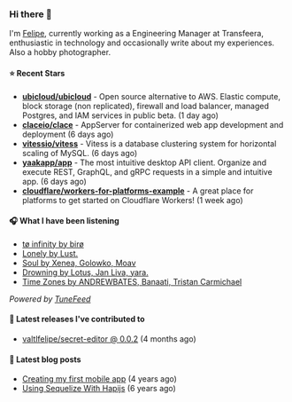 ### Hi there 👋

I'm [Felipe](https://felipevm.com), currently working as a Engineering Manager at Transfeera, enthusiastic in technology and occasionally write about my experiences. Also a hobby photographer.

#### ⭐ Recent Stars
- **[ubicloud/ubicloud](https://github.com/ubicloud/ubicloud)** - Open source alternative to AWS. Elastic compute, block storage (non replicated), firewall and load balancer, managed Postgres, and IAM services in public beta. (1 day ago)
- **[claceio/clace](https://github.com/claceio/clace)** - AppServer for containerized web app development and deployment (6 days ago)
- **[vitessio/vitess](https://github.com/vitessio/vitess)** - Vitess is a database clustering system for horizontal scaling of MySQL. (6 days ago)
- **[yaakapp/app](https://github.com/yaakapp/app)** - The most intuitive desktop API client. Organize and execute REST, GraphQL, and gRPC requests in a simple and intuitive app. (6 days ago)
- **[cloudflare/workers-for-platforms-example](https://github.com/cloudflare/workers-for-platforms-example)** - A great place for platforms to get started on Cloudflare Workers! (1 week ago)

#### 🎧 What I have been listening
- [tø infinity by birø](https://open.spotify.com/track/2ulIVcXhrQJAc2mGjJeYoo)
- [Lonely by Lust.](https://open.spotify.com/track/4lC9JgTv45CzOChlLFWDyS)
- [Soul by Xenea, Golowko, Moav](https://open.spotify.com/track/2jJbQ686CTPrQRPLXev28T)
- [Drowning by Lotus, Jan Liva, yara.](https://open.spotify.com/track/2x9by2uKPhaQDrIaK1aTqX)
- [Time Zones by ANDREWBATES, Banaati, Tristan Carmichael](https://open.spotify.com/track/67KyA9YNzFPPoWNBApYD6X)

_Powered by [TuneFeed](https://tunefeed.app?ref=valtlfelipe-gh-profile)_ 

#### 🚀 Latest releases I've contributed to


- [valtlfelipe/secret-editor @ 0.0.2](https://github.com/valtlfelipe/secret-editor/releases/tag/0.0.2) (4 months ago)

#### 📄 Latest blog posts
- [Creating my first mobile app](https://felipevm.com/posts/creating-my-first-mobile-app/) (4 years ago)
- [Using Sequelize With Hapijs](https://felipevm.com/posts/using-sequelize-with-hapijs/) (6 years ago)
